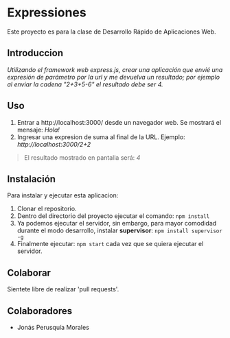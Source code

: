 # Expressiones
Este proyecto es para la clase de Desarrollo Rápido de Aplicaciones Web.

## Introduccion
*Utilizando el framework web express.js, crear una aplicación que envié una expresión de parámetro por la url y me devuelva un resultado; por ejemplo al enviar la cadena "2+3+5-6" el resultado debe ser 4.*

## Uso
1. Entrar a http://localhost:3000/ desde un navegador web. Se mostrará el mensaje: *Hola!*
2. Ingresar una expresion de suma al final de la URL. Ejemplo: *http://localhost:3000/2+2*
 >El resultado mostrado en pantalla será: *4*

## Instalación
Para instalar y ejecutar esta aplicacion:

1.  Clonar el repositorio.
2.  Dentro del directorio del proyecto ejecutar el comando: `npm install`
3.  Ya podemos ejecutar el servidor, sin embargo, para mayor comodidad durante el modo desarrollo, instalar **supervisor**: `npm install supervisor -g`
4.  Finalmente ejecutar: `npm start` cada vez que se quiera ejecutar el servidor.

## Colaborar
Sientete libre de realizar 'pull requests'.

## Colaboradores
+ Jonás Perusquía Morales
